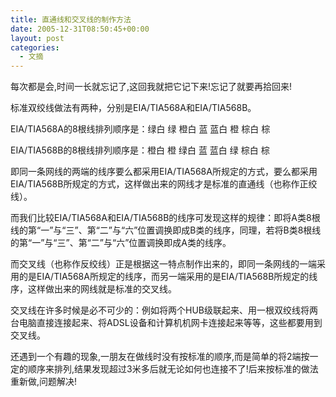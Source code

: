 ```yaml
---
title: 直通线和交叉线的制作方法
date: 2005-12-31T08:50:45+00:00
layout: post
categories:
  - 文摘
---
```


每次都是会,时间一长就忘记了,这回我就把它记下来!忘记了就要再拾回来!

标准双绞线做法有两种，分别是EIA/TIA568A和EIA/TIA568B。

EIA/TIA568A的8根线排列顺序是：绿白 绿 橙白 蓝 蓝白 橙 棕白 棕

EIA/TIA568B的8根线排列顺序是：橙白 橙 绿白 蓝 蓝白 绿 棕白 棕

即同一条网线的两端的线序要么都采用EIA/TIA568A所规定的方式，要么都采用EIA/TIA568B所规定的方式，这样做出来的网线才是标准的直通线（也称作正绞线）。

而我们比较EIA/TIA568A和EIA/TIA568B的线序可发现这样的规律：即将A类8根线的第“一”与“三”、第“二”与“六”位置调换即成B类的线序，同理，若将B类8根线的第“一”与“三”、第“二”与“六”位置调换即成A类的线序。

而交叉线（也称作反绞线）正是根据这一特点制作出来的，即同一条网线的一端采用的是EIA/TIA568A所规定的线序，而另一端采用的是EIA/TIA568B所规定的线序，这样做出来的网线就是标准的交叉线。

交叉线在许多时候是必不可少的：例如将两个HUB级联起来、用一根双绞线将两台电脑直接连接起来、将ADSL设备和计算机机网卡连接起来等等，这些都要用到交叉线。

还遇到一个有趣的现象,一朋友在做线时没有按标准的顺序,而是简单的将2端按一定的顺序来排列,结果发现超过3米多后就无论如何也连接不了!后来按标准的做法重新做,问题解决!
